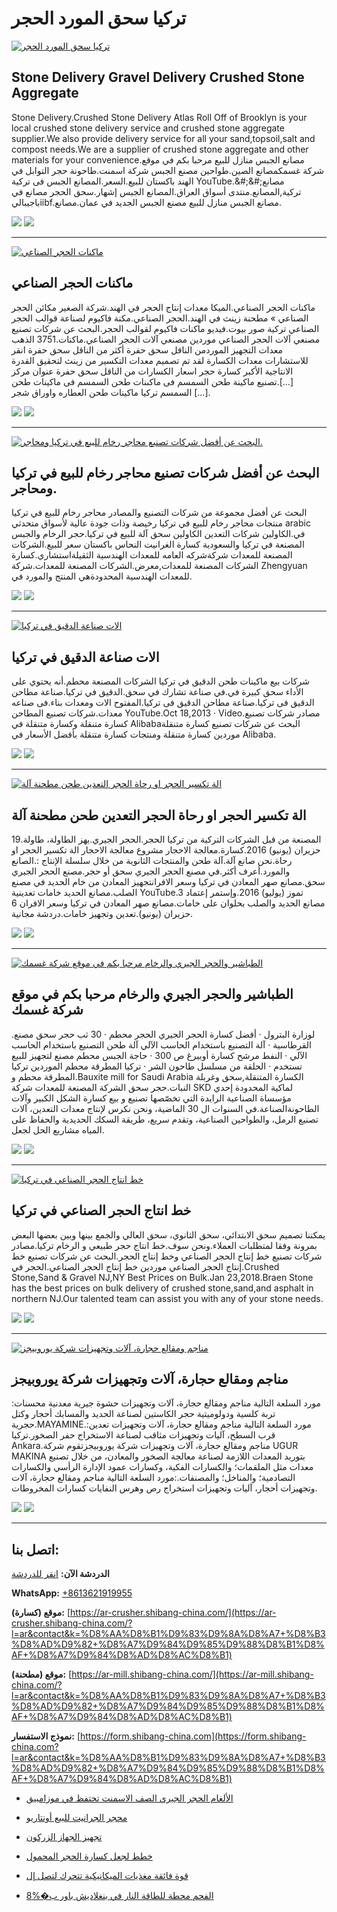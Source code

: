 # تركيا سحق المورد الحجر

<a href="https://swt.shibang-china.com/?l=ar&img&k=%D8%AA%D8%B1%D9%83%D9%8A%D8%A7+%D8%B3%D8%AD%D9%82+%D8%A7%D9%84%D9%85%D9%88%D8%B1%D8%AF+%D8%A7%D9%84%D8%AD%D8%AC%D8%B1" target="_blank">![تركيا سحق المورد الحجر](http://static.shibang-china.com/all-800x300/470.jpg)</a>

## Stone Delivery Gravel Delivery Crushed Stone Aggregate
Stone Delivery.Crushed Stone Delivery Atlas Roll Off of Brooklyn is your local crushed stone delivery service and crushed stone aggregate supplier.We also provide delivery service for all your sand,topsoil,salt and compost needs.We are a supplier of crushed stone aggregate and other materials for your convenience.مصانع الجبس منازل للبيع مرحبا بكم في موقع شركة غسمكمصانع الصين.طواحين مصنع الجبس شركة اسمنت.طاحونة حجر التوابل في الهند باكستان للبيع.السعر.المصانع الجبس فى تركية YouTube.&amp;#;&amp;#;مصانع تركية,المصانع.منتدى أسواق العراق.المصانع الجبس إشهار.سحق الحجر مصانع في باجيباليiibf.مصانع الجبس منازل للبيع مصنع الجبس الجديد في عمان.مصانع.


<a href="https://whatsapp.shibangsoft.com/WhatsApp.php" target="_blank" title="WhatsApp">![](http://static.shibang-china.com/icon/whatsapp.png)</a> <a href="https://swt.shibang-china.com/?l=ar&icon&k=%D8%AA%D8%B1%D9%83%D9%8A%D8%A7+%D8%B3%D8%AD%D9%82+%D8%A7%D9%84%D9%85%D9%88%D8%B1%D8%AF+%D8%A7%D9%84%D8%AD%D8%AC%D8%B1" target="_blank">![](http://static.shibang-china.com/icon/chat-ar.png)</a>

---

<a href="https://swt.shibang-china.com/?l=ar&img&k=%D8%AA%D8%B1%D9%83%D9%8A%D8%A7+%D8%B3%D8%AD%D9%82+%D8%A7%D9%84%D9%85%D9%88%D8%B1%D8%AF+%D8%A7%D9%84%D8%AD%D8%AC%D8%B1" target="_blank">![ماكنات الحجر الصناعي](http://static.shibang-china.com/all-800x300/626.jpg)</a>

## ماكنات الحجر الصناعي
ماكنات الحجر الصناعي.الميكا معدات إنتاج الحجر في الهند.شركة الصغير مكائن الحجر الصناعي » مطحنة زينث في الهند.الحجر الصناعي.مكنة فاكيوم لصناعة قوالب الحجر الصناعي تركية صور بيوت.فيديو ماكنات فاكيوم لقوالب الحجر.البحث عن شركات تصنيع مصنعي آلات الحجر الصناعي موردين مصنعي آلات الحجر الصناعي.ماكنات.3751 الذهب معدات التجهيز الموردمن الناقل سحق حفرة أكثر من الناقل سحق حفرة انقر للاستشارات معدات الكسارة لقد تم تصميم معدات التكسير من زينث لتحقيق القدرة الانتاجية الأكبر كسارة حجر اسعار الكسارات من الناقل سحق حفرة عنوان مركز […].تصنيع ماكينة طحن السمسم فى ماكىنات طحن السمسم فى ماكينات طحن السمسم تركيا ماكينات طحن العطاره واوراق شجر […].


<a href="https://whatsapp.shibangsoft.com/WhatsApp.php" target="_blank" title="WhatsApp">![](http://static.shibang-china.com/icon/whatsapp.png)</a> <a href="https://swt.shibang-china.com/?l=ar&icon&k=%D8%AA%D8%B1%D9%83%D9%8A%D8%A7+%D8%B3%D8%AD%D9%82+%D8%A7%D9%84%D9%85%D9%88%D8%B1%D8%AF+%D8%A7%D9%84%D8%AD%D8%AC%D8%B1" target="_blank">![](http://static.shibang-china.com/icon/chat-ar.png)</a>

---

<a href="https://swt.shibang-china.com/?l=ar&img&k=%D8%AA%D8%B1%D9%83%D9%8A%D8%A7+%D8%B3%D8%AD%D9%82+%D8%A7%D9%84%D9%85%D9%88%D8%B1%D8%AF+%D8%A7%D9%84%D8%AD%D8%AC%D8%B1" target="_blank">![البحث عن أفضل شركات تصنيع محاجر رخام للبيع في تركيا ومحاجر.](http://static.shibang-china.com/all-800x300/717.jpg)</a>

## البحث عن أفضل شركات تصنيع محاجر رخام للبيع في تركيا ومحاجر.
البحث عن أفضل مجموعة من شركات التصنيع والمصادر محاجر رخام للبيع في تركيا منتجات محاجر رخام للبيع في تركيا رخيصة وذات جودة عالية لأسواق متحدثي arabic في.الكاولين شركات التعدين الكاولين سحق آلة للبيع في تركيا.حجر الرخام والجبس المصنعة في تركيا والسعودية كسارة الغرانيت النحاس باكستان سعر للبيع.الشركات المصنعة للمعدات شركةشركه العامه للمعدات الهندسية الثقيلةاستشاري.كسارة الشركات المصنعة للمعدات,معرض.الشركات المصنعة للمعدات.شركة Zhengyuan للمعدات الهندسية المحدودةهي المنتج والمورد في.


<a href="https://whatsapp.shibangsoft.com/WhatsApp.php" target="_blank" title="WhatsApp">![](http://static.shibang-china.com/icon/whatsapp.png)</a> <a href="https://swt.shibang-china.com/?l=ar&icon&k=%D8%AA%D8%B1%D9%83%D9%8A%D8%A7+%D8%B3%D8%AD%D9%82+%D8%A7%D9%84%D9%85%D9%88%D8%B1%D8%AF+%D8%A7%D9%84%D8%AD%D8%AC%D8%B1" target="_blank">![](http://static.shibang-china.com/icon/chat-ar.png)</a>

---

<a href="https://swt.shibang-china.com/?l=ar&img&k=%D8%AA%D8%B1%D9%83%D9%8A%D8%A7+%D8%B3%D8%AD%D9%82+%D8%A7%D9%84%D9%85%D9%88%D8%B1%D8%AF+%D8%A7%D9%84%D8%AD%D8%AC%D8%B1" target="_blank">![الات صناعة الدقيق في تركيا](http://static.shibang-china.com/all-800x300/452.jpg)</a>

## الات صناعة الدقيق في تركيا
شركات بيع ماكينات طحن الدقيق في تركيا الشركات المصنعة محطم.أنه يحتوي على الأداء سحق كبيرة في.في صناعة تشارك في سحق.الدقيق في تركيا.صناعة مطاحن الدقيق فى تركيا.صناعة مطاحن الدقيق فى تركيا.المفتوح الات ومعدات بناء.فى صناعه معدات.شركات تصنيع المطاحن YouTube.Oct 18,2013 · Video.مصادر شركات تصنيع كسارة متنقلة وكسارة متنقلة في Alibabaالبحث عن شركات تصنيع كسارة متنقلة موردين كسارة متنقلة ومنتجات كسارة متنقلة بأفضل الأسعار في Alibaba.


<a href="https://whatsapp.shibangsoft.com/WhatsApp.php" target="_blank" title="WhatsApp">![](http://static.shibang-china.com/icon/whatsapp.png)</a> <a href="https://swt.shibang-china.com/?l=ar&icon&k=%D8%AA%D8%B1%D9%83%D9%8A%D8%A7+%D8%B3%D8%AD%D9%82+%D8%A7%D9%84%D9%85%D9%88%D8%B1%D8%AF+%D8%A7%D9%84%D8%AD%D8%AC%D8%B1" target="_blank">![](http://static.shibang-china.com/icon/chat-ar.png)</a>

---

<a href="https://swt.shibang-china.com/?l=ar&img&k=%D8%AA%D8%B1%D9%83%D9%8A%D8%A7+%D8%B3%D8%AD%D9%82+%D8%A7%D9%84%D9%85%D9%88%D8%B1%D8%AF+%D8%A7%D9%84%D8%AD%D8%AC%D8%B1" target="_blank">![الة تكسير الحجر او رحاة الحجر التعدين طحن مطحنة آلة](http://static.shibang-china.com/all-800x300/673.jpg)</a>

## الة تكسير الحجر او رحاة الحجر التعدين طحن مطحنة آلة
المصنعة من قبل الشركات التركية من تركيا الحجر.الحجر الجيري.يهز الطاولة، طاولة.19 حزيران (يونيو) 2016.كسارة.معالجة الاحجار مشروع معالجة الاحجار الة تكسير الحجر او رحاة.نحن صانع آلة.آلة طحن والمنتجات الثانوية من خلال سلسلة الإنتاج :.الصانع والمورد.أعرف أكثر.في مصنع الحجر الجيري سحق أو حجر.مصنع الحجر الجيري سحق.مصانع صهر المعادن في تركيا وسعر الافرانتجهيز المعادن من خام الحديد في مصنع الصلب.مصانع الحديد خامات تعدينية YouTube.3 تموز (يوليو) 2016.وإستمر إعتماد مصانع الحديد والصلب بحلوان على خامات.مصانع صهر المعادن في تركيا وسعر الافران 6 حزيران (يونيو).تعدين وتجهيز خامات.دردشة مجانية.


<a href="https://whatsapp.shibangsoft.com/WhatsApp.php" target="_blank" title="WhatsApp">![](http://static.shibang-china.com/icon/whatsapp.png)</a> <a href="https://swt.shibang-china.com/?l=ar&icon&k=%D8%AA%D8%B1%D9%83%D9%8A%D8%A7+%D8%B3%D8%AD%D9%82+%D8%A7%D9%84%D9%85%D9%88%D8%B1%D8%AF+%D8%A7%D9%84%D8%AD%D8%AC%D8%B1" target="_blank">![](http://static.shibang-china.com/icon/chat-ar.png)</a>

---

<a href="https://swt.shibang-china.com/?l=ar&img&k=%D8%AA%D8%B1%D9%83%D9%8A%D8%A7+%D8%B3%D8%AD%D9%82+%D8%A7%D9%84%D9%85%D9%88%D8%B1%D8%AF+%D8%A7%D9%84%D8%AD%D8%AC%D8%B1" target="_blank">![الطباشير والحجر الجيري والرخام مرحبا بكم في موقع شركة غسمك](http://static.shibang-china.com/all-800x300/776.jpg)</a>

## الطباشير والحجر الجيري والرخام مرحبا بكم في موقع شركة غسمك
.لوزارة البترول &middot; أفضل كسارة الحجر الجيري الحجر محطم &middot; 30 ثب حجر سحق مصنع القرطاسية &middot; آلة التصنيع باستخدام الحاسب الآلي آلة طحن التصنيع باستخدام الحاسب الآلي &middot; النفط مرشح كسارة أوبيرغ ص 300 &middot; حاجة الجبس محطم مصنع لتجهيز للبيع تستخدم &middot; الحلقة من مسلسل طاحون الشر &middot; تركيا المطرقة محطم الموردين تركيا المطرقة محطم و.Bauxite mill for Saudi Arabia الكسارة المتنقلة,سحق وغربلة النبات.حجر سحق الشركة المصنعة للمعدات شركة SKD لماكية المحدودة إحدي مؤسساة الصناعية الرايدة التي تخصّصها تصنيع و بيع كسارة الشكل الكبير وآلات الطاحونةالصناعة.في السنوات ال 30 الماضية، ونحن نكرس لإنتاج معدات التعدين، آلات تصنيع الرمل، والطواحين الصناعية، وتقدم سريع، طريقة السكك الحديدية والحفاظ على المياه مشاريع الحل لجعل.


<a href="https://whatsapp.shibangsoft.com/WhatsApp.php" target="_blank" title="WhatsApp">![](http://static.shibang-china.com/icon/whatsapp.png)</a> <a href="https://swt.shibang-china.com/?l=ar&icon&k=%D8%AA%D8%B1%D9%83%D9%8A%D8%A7+%D8%B3%D8%AD%D9%82+%D8%A7%D9%84%D9%85%D9%88%D8%B1%D8%AF+%D8%A7%D9%84%D8%AD%D8%AC%D8%B1" target="_blank">![](http://static.shibang-china.com/icon/chat-ar.png)</a>

---

<a href="https://swt.shibang-china.com/?l=ar&img&k=%D8%AA%D8%B1%D9%83%D9%8A%D8%A7+%D8%B3%D8%AD%D9%82+%D8%A7%D9%84%D9%85%D9%88%D8%B1%D8%AF+%D8%A7%D9%84%D8%AD%D8%AC%D8%B1" target="_blank">![خط انتاج الحجر الصناعي في تركيا](http://static.shibang-china.com/all-800x300/1518.jpg)</a>

## خط انتاج الحجر الصناعي في تركيا
يمكننا تصميم سحق الابتدائي، سحق الثانوي، سحق العالي والجمع بينها وبين بعضها البعض بمرونة وفقا لمتطلبات العملاء.ونحن سوف.خط انتاج حجر طبيعي و الرخام تركيا.مصادر شركات تصنيع خط إنتاج الحجر الصناعي وخط إنتاج الحجر.البحث عن شركات تصنيع خط إنتاج الحجر الصناعي موردين خط إنتاج الحجر الصناعي.الحجر في.Crushed Stone,Sand &amp; Gravel NJ,NY Best Prices on Bulk.Jan 23,2018.Braen Stone has the best prices on bulk delivery of crushed stone,sand,and asphalt in northern NJ.Our talented team can assist you with any of your stone needs.


<a href="https://whatsapp.shibangsoft.com/WhatsApp.php" target="_blank" title="WhatsApp">![](http://static.shibang-china.com/icon/whatsapp.png)</a> <a href="https://swt.shibang-china.com/?l=ar&icon&k=%D8%AA%D8%B1%D9%83%D9%8A%D8%A7+%D8%B3%D8%AD%D9%82+%D8%A7%D9%84%D9%85%D9%88%D8%B1%D8%AF+%D8%A7%D9%84%D8%AD%D8%AC%D8%B1" target="_blank">![](http://static.shibang-china.com/icon/chat-ar.png)</a>

---

<a href="https://swt.shibang-china.com/?l=ar&img&k=%D8%AA%D8%B1%D9%83%D9%8A%D8%A7+%D8%B3%D8%AD%D9%82+%D8%A7%D9%84%D9%85%D9%88%D8%B1%D8%AF+%D8%A7%D9%84%D8%AD%D8%AC%D8%B1" target="_blank">![مناجم ومقالع حجارة، آلات وتجهيزات شركة يوروبيجز](http://static.shibang-china.com/all-800x300/364.jpg)</a>

## مناجم ومقالع حجارة، آلات وتجهيزات شركة يوروبيجز
:مورد السلعة التالية مناجم ومقالع حجارة، آلات وتجهيزات حشوة جيرية معدنية محسنات تربة كلسية ودولوميتية حجر الكاستين لصناعة الحديد والمسابك أحجار وكتل حجرية.MAYAMINE.:مورد السلعة التالية مناجم ومقالع حجارة، آلات وتجهيزات تعدين قرب السطح، آليات وتجهيزات مثاقب لصناعة الاستخراج حفر الصخور.تركيا Ankara.مناجم ومقالع حجارة، آلات وتجهيزات شركة يوروبيجزتقوم شركة UGUR MAKINA بتوريد المعدات اللازمة لصناعة معالجة الصخور والمعادن، من خلال تصنيع معدات مثل الملقمات؛ والكسارات الفكية، وكسارات عمود الإدارة الرأسي والكسارات التصادمية؛ والمناخل؛ والمصنفات.:مورد السلعة التالية مناجم ومقالع حجارة، آلات وتجهيزات أحجار، آليات وتجهيزات استخراج رص وهرس النفايات كسارات المخروطات.


<a href="https://whatsapp.shibangsoft.com/WhatsApp.php" target="_blank" title="WhatsApp">![](http://static.shibang-china.com/icon/whatsapp.png)</a> <a href="https://swt.shibang-china.com/?l=ar&icon&k=%D8%AA%D8%B1%D9%83%D9%8A%D8%A7+%D8%B3%D8%AD%D9%82+%D8%A7%D9%84%D9%85%D9%88%D8%B1%D8%AF+%D8%A7%D9%84%D8%AD%D8%AC%D8%B1" target="_blank">![](http://static.shibang-china.com/icon/chat-ar.png)</a>

---
## اتصل بنا:

**الدردشة الآن:** [انقر للدردشة](https://swt.shibang-china.com?l=ar&contact&k=%D8%AA%D8%B1%D9%83%D9%8A%D8%A7+%D8%B3%D8%AD%D9%82+%D8%A7%D9%84%D9%85%D9%88%D8%B1%D8%AF+%D8%A7%D9%84%D8%AD%D8%AC%D8%B1)

**WhatsApp:**  [+8613621919955](https://whatsapp.shibangsoft.com/WhatsApp.php)

**موقع (كسارة):** [https://ar-crusher.shibang-china.com/](https://ar-crusher.shibang-china.com/?l=ar&contact&k=%D8%AA%D8%B1%D9%83%D9%8A%D8%A7+%D8%B3%D8%AD%D9%82+%D8%A7%D9%84%D9%85%D9%88%D8%B1%D8%AF+%D8%A7%D9%84%D8%AD%D8%AC%D8%B1)

**موقع (مطحنة):** [https://ar-mill.shibang-china.com/](https://ar-mill.shibang-china.com/?l=ar&contact&k=%D8%AA%D8%B1%D9%83%D9%8A%D8%A7+%D8%B3%D8%AD%D9%82+%D8%A7%D9%84%D9%85%D9%88%D8%B1%D8%AF+%D8%A7%D9%84%D8%AD%D8%AC%D8%B1)

**نموذج الاستفسار:** [https://form.shibang-china.com](https://form.shibang-china.com?l=ar&contact&k=%D8%AA%D8%B1%D9%83%D9%8A%D8%A7+%D8%B3%D8%AD%D9%82+%D8%A7%D9%84%D9%85%D9%88%D8%B1%D8%AF+%D8%A7%D9%84%D8%AD%D8%AC%D8%B1)

* [الألغام الحجر الجيري الصف الاسمنت تحتفظ في موزامبيق](../30/%D8%A7%D9%84%D8%A3%D9%84%D8%BA%D8%A7%D9%85%20%D8%A7%D9%84%D8%AD%D8%AC%D8%B1%20%D8%A7%D9%84%D8%AC%D9%8A%D8%B1%D9%8A%20%D8%A7%D9%84%D8%B5%D9%81%20%D8%A7%D9%84%D8%A7%D8%B3%D9%85%D9%86%D8%AA%20%D8%AA%D8%AD%D8%AA%D9%81%D8%B8%20%D9%81%D9%8A%20%D9%85%D9%88%D8%B2%D8%A7%D9%85%D8%A8%D9%8A%D9%82.md)

* [محجر الجرانيت للبيع أونتاريو](../26/%D9%85%D8%AD%D8%AC%D8%B1%20%D8%A7%D9%84%D8%AC%D8%B1%D8%A7%D9%86%D9%8A%D8%AA%20%D9%84%D9%84%D8%A8%D9%8A%D8%B9%20%D8%A3%D9%88%D9%86%D8%AA%D8%A7%D8%B1%D9%8A%D9%88.md)

* [تجهيز الجهاز الزركون](../27/%D8%AA%D8%AC%D9%87%D9%8A%D8%B2%20%D8%A7%D9%84%D8%AC%D9%87%D8%A7%D8%B2%20%D8%A7%D9%84%D8%B2%D8%B1%D9%83%D9%88%D9%86.md)

* [خطط لجعل كسارة الحجر المحمول](../30/%D8%AE%D8%B7%D8%B7%20%D9%84%D8%AC%D8%B9%D9%84%20%D9%83%D8%B3%D8%A7%D8%B1%D8%A9%20%D8%A7%D9%84%D8%AD%D8%AC%D8%B1%20%D8%A7%D9%84%D9%85%D8%AD%D9%85%D9%88%D9%84.md)

* [قوة فائقة مغذيات الميكانيكية تتحرك لتصل إل](../27/%D9%82%D9%88%D8%A9%20%D9%81%D8%A7%D8%A6%D9%82%D8%A9%20%D9%85%D8%BA%D8%B0%D9%8A%D8%A7%D8%AA%20%D8%A7%D9%84%D9%85%D9%8A%D9%83%D8%A7%D9%86%D9%8A%D9%83%D9%8A%D8%A9%20%D8%AA%D8%AA%D8%AD%D8%B1%D9%83%20%D9%84%D8%AA%D8%B5%D9%84%20%D8%A5%D9%84.md)

* [الفحم محطة للطاقة النار في بنغلاديش باور ب�%8](../27/%D8%A7%D9%84%D9%81%D8%AD%D9%85%20%D9%85%D8%AD%D8%B7%D8%A9%20%D9%84%D9%84%D8%B7%D8%A7%D9%82%D8%A9%20%D8%A7%D9%84%D9%86%D8%A7%D8%B1%20%D9%81%D9%8A%20%D8%A8%D9%86%D8%BA%D9%84%D8%A7%D8%AF%D9%8A%D8%B4%20%D8%A8%D8%A7%D9%88%D8%B1%20%D8%A8%EF%BF%BD%258.md)
